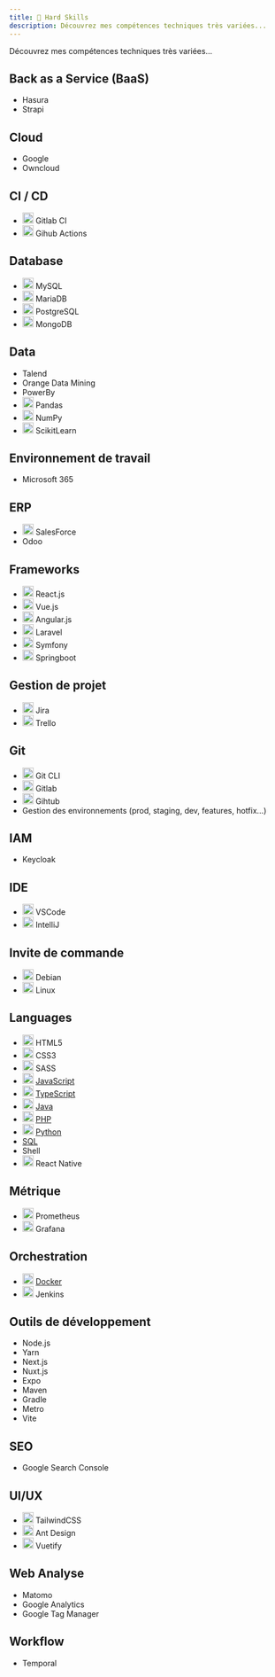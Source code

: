 ```yaml
---
title: 🔧 Hard Skills
description: Découvrez mes compétences techniques très variées...
---
```


Découvrez mes compétences techniques très variées...

## Back as a Service (BaaS)

-   Hasura
-   Strapi

## Cloud

-   Google
-   Owncloud

## CI / CD

-   <img alt="Logo de Gitlab" src="https://cdn.jsdelivr.net/gh/devicons/devicon/icons/gitlab/gitlab-original.svg" width="20" /> Gitlab CI
-   <img alt="Logo de Github" src="https://cdn.jsdelivr.net/gh/devicons/devicon/icons/github/github-original.svg" width="20" /> Gihub Actions

## Database

-   <img alt="Logo de MySQL" src="https://cdn.jsdelivr.net/gh/devicons/devicon/icons/mysql/mysql-original.svg" width="20" /> MySQL
-   <img alt="Logo de MariaDB" src="https://cdn.jsdelivr.net/gh/devicons/devicon/icons/mariadb/mariadb-original.svg" width="20" /> MariaDB
-   <img alt="Logo de PostgreSQL" src="https://cdn.jsdelivr.net/gh/devicons/devicon/icons/postgresql/postgresql-original.svg" width="20" /> PostgreSQL
-   <img alt="Logo de MongoDB" src="https://cdn.jsdelivr.net/gh/devicons/devicon/icons/mongodb/mongodb-original.svg" width="20" /> MongoDB

## Data

-   Talend
-   Orange Data Mining
-   PowerBy
-   <img alt="Logo de Pandas" src="https://cdn.jsdelivr.net/gh/devicons/devicon/icons/pandas/pandas-original.svg" width="20" /> Pandas
-   <img alt="Logo de NumPy" src="https://cdn.jsdelivr.net/gh/devicons/devicon/icons/numpy/numpy-original.svg" width="20" /> NumPy
-   <img alt="Logo de ScikitLearn" src="https://cdn.jsdelivr.net/gh/devicons/devicon/icons/scikitlearn/scikitlearn-original.svg" width="20" /> ScikitLearn

## Environnement de travail

-   Microsoft 365

## ERP

-   <img alt="Logo de SalesForce" src="https://cdn.jsdelivr.net/gh/devicons/devicon/icons/salesforce/salesforce-original.svg" width="20" /> SalesForce
-   Odoo

## Frameworks

-   <img alt="Logo de React.js" src="https://cdn.jsdelivr.net/gh/devicons/devicon/icons/react/react-original.svg" width="20" /> React.js
-   <img alt="Logo de Vue.js" src="https://cdn.jsdelivr.net/gh/devicons/devicon/icons/vuejs/vuejs-original.svg" width="20" /> Vue.js
-   <img alt="Logo de Angular.js" src="https://cdn.jsdelivr.net/gh/devicons/devicon/icons/angular/angular-original.svg" width="20" /> Angular.js
-   <img alt="Logo de Laravel" src="https://cdn.jsdelivr.net/gh/devicons/devicon/icons/laravel/laravel-original.svg" width="20" /> Laravel
-   <img alt="Logo de Symfony" src="https://cdn.jsdelivr.net/gh/devicons/devicon/icons/symfony/symfony-original.svg" width="20" /> Symfony
-   <img alt="Logo de Springboot" src="https://cdn.jsdelivr.net/gh/devicons/devicon/icons/spring/spring-original.svg" width="20" /> Springboot

## Gestion de projet

-   <img alt="Logo de Jira" src="https://cdn.jsdelivr.net/gh/devicons/devicon/icons/jira/jira-original.svg" width="20" /> Jira
-   <img alt="Logo de Trello" src="https://cdn.jsdelivr.net/gh/devicons/devicon/icons/trello/trello-original.svg" width="20" /> Trello

## Git

-   <img alt="Logo de Git" src="https://cdn.jsdelivr.net/gh/devicons/devicon/icons/git/git-original.svg" width="20" /> Git CLI
-   <img alt="Logo de Gitlab" src="https://cdn.jsdelivr.net/gh/devicons/devicon/icons/gitlab/gitlab-original.svg" width="20" /> Gitlab
-   <img alt="Logo de Github" src="https://cdn.jsdelivr.net/gh/devicons/devicon/icons/github/github-original.svg" width="20" /> Gihtub
-   Gestion des environnements (prod, staging, dev, features, hotfix...)

## IAM

-   Keycloak

## IDE

-   <img alt="Logo de VSCode" src="https://cdn.jsdelivr.net/gh/devicons/devicon/icons/vscode/vscode-original.svg" width="20" /> VSCode
-   <img alt="Logo de IntelliJ" src="https://cdn.jsdelivr.net/gh/devicons/devicon/icons/intellij/intellij-original.svg" width="20" /> IntelliJ

## Invite de commande

-   <img alt="Logo de Debian" src="https://cdn.jsdelivr.net/gh/devicons/devicon/icons/debian/debian-original.svg" width="20" /> Debian
-   <img alt="Logo de Linux" src="https://cdn.jsdelivr.net/gh/devicons/devicon/icons/linux/linux-original.svg" width="20" /> Linux

## Languages

-   <img alt="Logo de HTML5" src="https://cdn.jsdelivr.net/gh/devicons/devicon/icons/html5/html5-original.svg" width="20" /> HTML5
-   <img alt="Logo de CSS3" src="https://cdn.jsdelivr.net/gh/devicons/devicon/icons/css3/css3-original.svg" width="20" /> CSS3
-   <img alt="Logo de SASS" src="https://cdn.jsdelivr.net/gh/devicons/devicon/icons/sass/sass-original.svg" width="20" /> SASS
-   <img alt="Logo de JavaScript" src="https://cdn.jsdelivr.net/gh/devicons/devicon/icons/javascript/javascript-original.svg" width="20" /> [JavaScript](../01-hard-skills/02-js-ts/index.md)
-   <img alt="Logo de TypeScript" src="https://cdn.jsdelivr.net/gh/devicons/devicon/icons/typescript/typescript-original.svg" width="20" /> [TypeScript](../01-hard-skills/02-js-ts/index.md)
-   <img alt="Logo de Java" src="https://cdn.jsdelivr.net/gh/devicons/devicon/icons/java/java-original.svg" width="20" /> [Java](../01-hard-skills/03-java/index.md)
-   <img alt="Logo de PHP" src="https://cdn.jsdelivr.net/gh/devicons/devicon/icons/php/php-original.svg" width="20" /> [PHP](../01-hard-skills/04-php/index.md)
-   <img alt="Logo de Python" src="https://cdn.jsdelivr.net/gh/devicons/devicon/icons/python/python-original.svg" width="20" /> [Python](../01-hard-skills/05-python/index.md)
-   [SQL](../01-hard-skills/06-sql/index.md)
-   Shell
-   <img alt="Logo de React.js" src="https://cdn.jsdelivr.net/gh/devicons/devicon/icons/react/react-original.svg" width="20" /> React Native

## Métrique

-   <img alt="Logo de Prometheus" src="https://cdn.jsdelivr.net/gh/devicons/devicon/icons/prometheus/prometheus-original.svg" width="20" /> Prometheus
-   <img alt="Logo de Grafana" src="https://cdn.jsdelivr.net/gh/devicons/devicon/icons/grafana/grafana-original.svg" width="20" /> Grafana

## Orchestration

-   <img alt="Logo de Docker" src="https://cdn.jsdelivr.net/gh/devicons/devicon/icons/docker/docker-original.svg" width="20" /> [Docker](../01-hard-skills/01-docker/index.md)
-   <img alt="Logo de Jenkins" src="https://cdn.jsdelivr.net/gh/devicons/devicon/icons/jenkins/jenkins-original.svg" width="20" /> Jenkins

## Outils de développement

-   Node.js
-   Yarn
-   Next.js
-   Nuxt.js
-   Expo
-   Maven
-   Gradle
-   Metro
-   Vite

## SEO

-   Google Search Console

## UI/UX

-   <img alt="Logo de TailwindCSS" src="https://cdn.jsdelivr.net/gh/devicons/devicon/icons/tailwindcss/tailwindcss-original.svg" width="20" /> TailwindCSS
-   <img alt="Logo de AntDesign" src="https://cdn.jsdelivr.net/gh/devicons/devicon/icons/antdesign/antdesign-original.svg" width="20" /> Ant Design
-   <img alt="Logo de Vuetify" src="https://cdn.jsdelivr.net/gh/devicons/devicon/icons/vuetify/vuetify-original.svg" width="20" /> Vuetify

## Web Analyse

-   Matomo
-   Google Analytics
-   Google Tag Manager

## Workflow

-   Temporal
